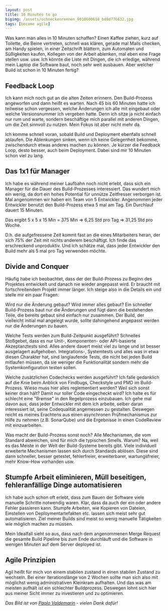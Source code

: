 ```yaml
---
layout: post
title: 10 Minutes to go
bigimg: /assets/schneckenrennen_9010600618_bd8d776632.jpg
tags: [become agile]
---
```


Was kann man alles in 10 Minuten schaffen? Einen Kaffee ziehen, kurz auf Toilette, die Beine vertreten, schnell was klären, gerade mal Mails checken, am Handy spielen, in einer Zeitschrift blättern, zum Automaten und Süßigkeiten kaufen, Kollegen von der Arbeit ablenken, mal eben eine Frage stellen usw. usw. Ich könnte die Liste mit Dingen, die ich erledige, während mein Laptop die Software baut, noch sehr weit ausbauen. Aber welcher Build ist schon in 10 Minuten fertig?

## Feedback Loop

Ich kann mich noch gut an die alten Zeiten erinnern. Den Build-Prozess angeworfen und dann heißt es warten. Nach 45 bis 60 Minuten hatte ich teilweise schon vergessen, welche Änderungen ich alle mit eingebaut oder welche Versionsnummer ich vergeben hatte. Denn ich sitze ja nicht einfach nur rum und warte, sondern beschäftige mich parallel mit anderen Dingen, um die Zeit sinnvoll zu nutzen. Mein Fokus ist aber nicht mehr da.

Ich komme schnell voran, sobald Build und Deployment ebenfalls schnell ablaufen. Die Ablenkungen sinken, wenn ich keine Gelegenheit bekomme, zwischendurch etwas anderes machen zu können. Je kürzer die Feedback Loop, desto besser, auch beim Deployment. Dabei sind mir 10 Minuten schon viel zu lang.

## Das 1x1 für Manager

Ich habe es während meiner Laufbahn noch nicht erlebt, dass sich ein Manager für die Dauer des Build-Prozesses interessiert. Das wundert mich ein wenig, da dort ein hohes Potential für unnütze Zeitfresser verborgen ist. Mal angenommen wir haben ein Team von 5 Entwickler. Angenommen jeder Entwickler benutzt den Build-Prozess etwa 5 mal am Tag. Ein Durchlauf dauert 15 Minuten.

Das ergibt 5 x 5 x 15 Min = 375 Min => 6,25 Std pro Tag => 31,25 Std pro Woche.

D.h. die aufgefressene Zeit kommt fast an die eines Mitarbeiters heran, der sich 75% der Zeit mit nichts anderem beschäftigt. Ich finde das erschreckend unproduktiv. Und ich schätze mal, dass jeder Entwickler den Build mehr als 5 mal pro Tag verwenden möchte.

## Divide and Conquer

Häufig habe ich beobachtet, dass der der Build-Prozess zu Beginn des Projektes entwickelt und danach nie wieder angepasst wird. Er braucht mit fortschreitendem Projekt immer länger. Ich steige also in die Details ein und stelle mir ein paar Fragen:

Wird nur die Änderung gebaut? Wird immer alles gebaut? Ein schneller Build-Prozess baut nur die Änderungen und fügt dann die bestehenden Teile, die bereits gebaut sind einfach nur zusammen. Der Build, der vielleicht initial mal angelegt wurde, sollte dahingehend angepasst werden nur die Änderungen zu bauen.

Welche Tests werden zum Build-Zeitpunkt ausgeführt? Schnelles Stoßgebet, dass es nur Unit-, Komponenten- oder API-basierte Akzeptanztests sind. Alles andere dauert meist viel zu lange und ist besser ausgelagert aufgehoben. Integrations-, Systemtests und alles was in etwa diesen Charakter hat, sind langlaufende Tests, die nicht bei jeden Build mitlaufen müssen, da sie weniger die Funktionalität sondern mehr die Systemkonfiguration testen sollen.

Welche zusätzlichen Codechecks werden ausgeführt? Ich falle gedanklich auf die Knie beim Anblick von Findbugs, Checkstyle und PMD im Build-Prozess. Wieso muss hier alles reglementiert werden? Weil sich sonst keiner dran hält? Damit nur toller Code eingecheckt wird? Ich halte es für schlecht eine "Bremse" in den Regelprozess einzubauen. Ich gehe mal davon aus, dass jeder Entwickler mit dem ich arbeite, selber daran interessiert ist, seine Codequalität angemessen zu gestalten. Deswegen reicht es meines Erachtens aus einen asynchronen Prüfmechanismus zur Hilfe zu nehmen (z.B. SonarQube) und die Ergebnisse in einen CodeReview mit einzuarbeiten.

Was macht der Build-Prozess sonst noch? Alle Mechanismen, die vom Standard abweichen, sind für mich die typischen Smells. Warum? Na, weil es das Meiste in der Welt der Build-Systeme bereits gibt. Viele individuell erweiterte Mechanismen lassen sich durch Standards ablösen. Diese sind dann schneller, besser getestet, fehlerfreier, erweiterbarer, wartungsfreier, mehr Know-How vorhanden usw.

## Stumpfe Arbeit eliminieren, Müll beseitigen, fehleranfällige Dinge automatisieren

Ich habe auch schon oft erlebt, dass zum Bauen der Software viele manuelle Schritte notwendig waren. Klar, dass da auch der ein oder andere Fehler passieren kann. Stumpfe Arbeiten, wie Kopieren von Dateien, Einstellen von Deploymentartefakten etc. lassen sich meist sehr gut automatisieren. Ziel meiner Builds sind meist so wenig manuelle Tätigkeiten wie möglich machen zu müssen.

Mein Idealfall sieht so aus, dass nach dem angenommenen Merge Request die gesamte Build Pipeline bis zum Ende durchläuft und die Software in wenigen Minuten auf dem Server deployed ist.

## Agile Prinzipien

Agil heißt für mich von einem stabilen zustand in einen stabilen Zustand zu wechseln. Bei einer Iterationslänge von 2 Wochen sollte man sich also mit möglichst wenig administrativen Kleinkram aufhalten. Und das was am meisten aufhält ist ein schlechter Buildprozess. Deswegen lohnt sich hier aus meiner Sicht immer zu investieren und zu optimieren.

_Das Bild ist von [Paolo Valdemarin](https://www.flickr.com/photos/paolovalde/) - vielen Dank dafür!_